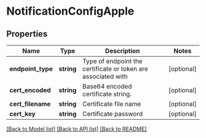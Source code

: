 # NotificationConfigApple

## Properties
Name | Type | Description | Notes
------------ | ------------- | ------------- | -------------
**endpoint_type** | **string** | Type of endpoint the certificate or token are associated with | [optional] 
**cert_encoded** | **string** | Base64 encoded certificate string. | [optional] 
**cert_filename** | **string** | Certificate file name | [optional] 
**cert_key** | **string** | Certificate password | [optional] 

[[Back to Model list]](../README.md#documentation-for-models) [[Back to API list]](../README.md#documentation-for-api-endpoints) [[Back to README]](../README.md)


